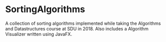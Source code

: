 # SortingAlgorithms

A collection of sorting algorithms implemented while taking the Algorithms and Datastructures course at SDU in 2018. Also includes a Algorithm Visualizer written using JavaFX.
